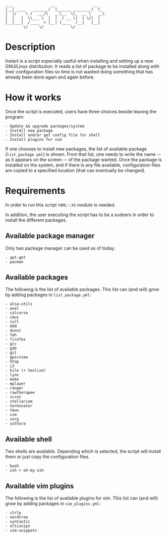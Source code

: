     .__                 __                 __   
    |__| ____   _______/  |______ ________/  |_ 
    |  |/    \ /  ___/\   __\__  \\_  __ \   __\
    |  |   |  \\___ \  |  |  / __ \|  | \/|  |  
    |__|___|  /____  > |__| (____  /__|   |__|  
            \/     \/            \/             

# Description
Instart is a script especially useful when installing and setting up a new
GNU/Linux distribution. It reads a list of package to be installed along
with their configuration files so time is not wasted doing something that
has already been done again and again before.

# How it works
Once the script is executed, users have three choices beside leaving the
program:

    - Update && upgrade packages/system
    - Install new package
    - Install and/or get config file for shell
    - Install plugins for vim

If one chooses to install new packages, the list of available package
(`list_package.yml`) is shown. From that list, one needs to write the name
-- as it appears on the screen -- of the package wanted.
Once the package is installed on the system, and if there is any file
available, configuration files are copied to a specified location (that can
eventually be changed).

# Requirements
In order to run this script `YAML::XS` module is needed.

In addition, the user executing the script has to be a sudoers in order
to install the different packages.

## Available package manager
Only two package manager can be used as of today:

    - apt-get
    - pacman
    
## Available packages
The following is the list of available packages. This list can (and will) 
grow by adding packages in `list_package.yml`:

    - alsa-utils
    - axel
    - calcurse
    - cmus
    - curl
    - ddd
    - dunst
    - feh
    - firefox
    - gcc
    - gdb
    - git
    - gpicview
    - htop
    - i3
    - kile (+ texlive)
    - lynx
    - make
    - mplayer
    - ranger
    - rawtherapee
    - scrot
    - stellarium
    - terminator
    - tmux
    - vim
    - xorg
    - zathura

## Available shell
Two shells are available. Depending which is selected, the script will
install them or just copy the configuration files.

    - bash
    - zsh + oh-my-zsh

## Available vim plugins
The following is the list of available plugins for vim. This list can
(and will) grow by adding packages in `vim_plugins.yml`:

    - ctrlp
    - nerdtree
    - syntastic
    - ultisnips
    - vim-snippets
